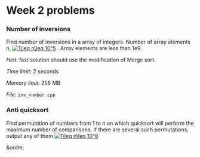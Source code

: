 # Week 2 problems

### Number of inversions

Find number of inversions in a array of integers. Number of array elements n, <a href="https://www.codecogs.com/eqnedit.php?latex=\inline&space;\dpi{100}&space;1\leq&space;n\leq&space;10^5" target="_blank"><img src="https://latex.codecogs.com/gif.latex?\inline&space;\dpi{100}&space;1\leq&space;n\leq&space;10^5" title="1\leq n\leq 10^5" /></a> . Array elements are less than 1e9. 

*Hint:* fast solution should use the modification of Merge sort.  

*Time limit:* 2 seconds

*Memory limit:* 256 MB

*File:* `inv_number.cpp`

### Anti quicksort

Find permutation of numbers from 1 to *n* on which quicksort will perform the maximum number of comparisons. If there are several such permutations, output any of them <a href="https://www.codecogs.com/eqnedit.php?latex=\inline&space;1\leq&space;n\leq&space;10^6" target="_blank"><img src="https://latex.codecogs.com/gif.latex?\inline&space;1\leq&space;n\leq&space;10^6" title="1\leq n\leq 10^6" /></a> 

&‌ordm;
  

